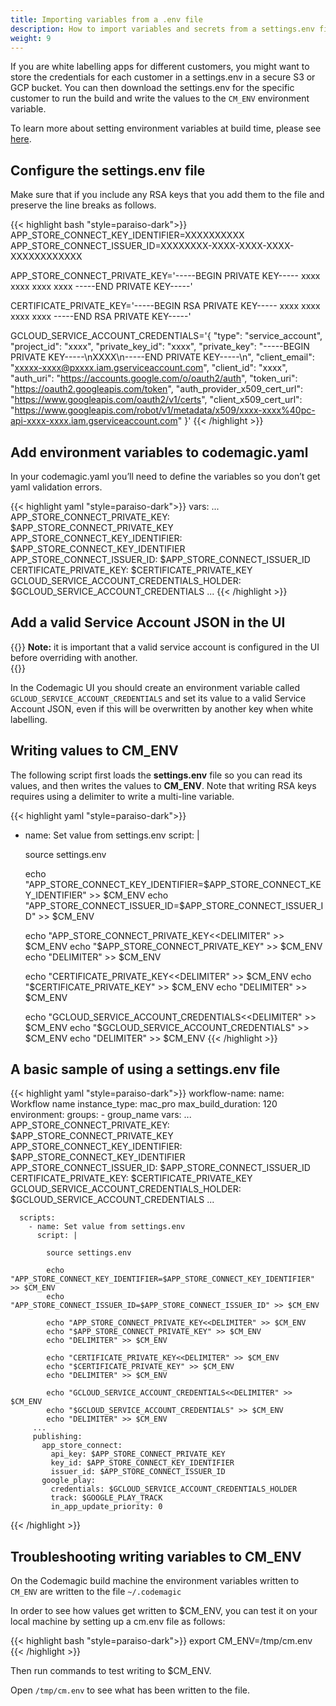 ```yaml
---
title: Importing variables from a .env file
description: How to import variables and secrets from a settings.env file
weight: 9
---
```

If you are white labelling apps for different customers, you might want to store the credentials for each customer in a settings.env in a secure S3 or GCP bucket. You can then download the settings.env for the specific customer to run the build and write the values to the `CM_ENV` environment variable. 

To learn more about setting environment variables at build time, please see [here](../yaml-basic-configuration/using-environment-variables/).

## Configure the settings.env file 

Make sure that if you include any RSA keys that you add them to the file and preserve the line breaks as follows.

{{< highlight bash "style=paraiso-dark">}}
APP_STORE_CONNECT_KEY_IDENTIFIER=XXXXXXXXXX
APP_STORE_CONNECT_ISSUER_ID=XXXXXXXX-XXXX-XXXX-XXXX-XXXXXXXXXXXX

APP_STORE_CONNECT_PRIVATE_KEY='-----BEGIN PRIVATE KEY-----
xxxx
xxxx
xxxx
xxxx
-----END PRIVATE KEY-----'

CERTIFICATE_PRIVATE_KEY='-----BEGIN RSA PRIVATE KEY-----
xxxx
xxxx
xxxx
xxxx
-----END RSA PRIVATE KEY-----'

GCLOUD_SERVICE_ACCOUNT_CREDENTIALS='{
  "type": "service_account",
  "project_id": "xxxx",
  "private_key_id": "xxxx",
  "private_key": "-----BEGIN PRIVATE KEY-----\nXXXX\n-----END PRIVATE KEY-----\n",
  "client_email": "xxxxx-xxxx@pxxxx.iam.gserviceaccount.com",
  "client_id": "xxxx",
  "auth_uri": "https://accounts.google.com/o/oauth2/auth",
  "token_uri": "https://oauth2.googleapis.com/token",
  "auth_provider_x509_cert_url": "https://www.googleapis.com/oauth2/v1/certs",
  "client_x509_cert_url": "https://www.googleapis.com/robot/v1/metadata/x509/xxxx-xxxx%40pc-api-xxxx-xxxx.iam.gserviceaccount.com"
}'
{{< /highlight >}}

## Add environment variables to codemagic.yaml

In your codemagic.yaml you’ll need to define the variables so you don’t get yaml validation errors.

{{< highlight yaml "style=paraiso-dark">}}
    vars:
      ...
      APP_STORE_CONNECT_PRIVATE_KEY: $APP_STORE_CONNECT_PRIVATE_KEY
      APP_STORE_CONNECT_KEY_IDENTIFIER: $APP_STORE_CONNECT_KEY_IDENTIFIER
      APP_STORE_CONNECT_ISSUER_ID: $APP_STORE_CONNECT_ISSUER_ID
      CERTIFICATE_PRIVATE_KEY: $CERTIFICATE_PRIVATE_KEY
      GCLOUD_SERVICE_ACCOUNT_CREDENTIALS_HOLDER: $GCLOUD_SERVICE_ACCOUNT_CREDENTIALS
      ...
{{< /highlight >}}

## Add a valid Service Account JSON in the UI

{{<notebox>}}
**Note:** it is important that a valid service account is configured in the UI before overriding with another.  
{{</notebox>}}

In the Codemagic UI you should create an environment variable called `GCLOUD_SERVICE_ACCOUNT_CREDENTIALS` and set its value to a valid Service Account JSON, even if this will be overwritten by another key when white labelling.

## Writing values to CM_ENV

The following script first loads the **settings.env** file so you can read its values, and then writes the values to **CM_ENV**. Note that writing RSA keys requires using a delimiter to write a multi-line variable.


{{< highlight yaml "style=paraiso-dark">}}
  - name: Set value from settings.env
    script: | 

    source settings.env

    echo "APP_STORE_CONNECT_KEY_IDENTIFIER=$APP_STORE_CONNECT_KEY_IDENTIFIER" >> $CM_ENV
    echo "APP_STORE_CONNECT_ISSUER_ID=$APP_STORE_CONNECT_ISSUER_ID" >> $CM_ENV

    echo "APP_STORE_CONNECT_PRIVATE_KEY<<DELIMITER" >> $CM_ENV
    echo "$APP_STORE_CONNECT_PRIVATE_KEY" >> $CM_ENV
    echo "DELIMITER" >> $CM_ENV

    echo "CERTIFICATE_PRIVATE_KEY<<DELIMITER" >> $CM_ENV
    echo "$CERTIFICATE_PRIVATE_KEY" >> $CM_ENV
    echo "DELIMITER" >> $CM_ENV

    echo "GCLOUD_SERVICE_ACCOUNT_CREDENTIALS<<DELIMITER" >> $CM_ENV
    echo "$GCLOUD_SERVICE_ACCOUNT_CREDENTIALS" >> $CM_ENV
    echo "DELIMITER" >> $CM_ENV
{{< /highlight >}}

## A basic sample of using a settings.env file

{{< highlight yaml "style=paraiso-dark">}}
workflow-name:
  name: Workflow name
  instance_type: mac_pro
    max_build_duration: 120
    environment:
      groups:
        - group_name
      vars:
        ...
        APP_STORE_CONNECT_PRIVATE_KEY: $APP_STORE_CONNECT_PRIVATE_KEY
        APP_STORE_CONNECT_KEY_IDENTIFIER: $APP_STORE_CONNECT_KEY_IDENTIFIER
        APP_STORE_CONNECT_ISSUER_ID: $APP_STORE_CONNECT_ISSUER_ID
        CERTIFICATE_PRIVATE_KEY: $CERTIFICATE_PRIVATE_KEY
        GCLOUD_SERVICE_ACCOUNT_CREDENTIALS_HOLDER: $GCLOUD_SERVICE_ACCOUNT_CREDENTIALS
        ...


      scripts:
        - name: Set value from settings.env
          script: | 

            source settings.env

            echo "APP_STORE_CONNECT_KEY_IDENTIFIER=$APP_STORE_CONNECT_KEY_IDENTIFIER" >> $CM_ENV
            echo "APP_STORE_CONNECT_ISSUER_ID=$APP_STORE_CONNECT_ISSUER_ID" >> $CM_ENV

            echo "APP_STORE_CONNECT_PRIVATE_KEY<<DELIMITER" >> $CM_ENV
            echo "$APP_STORE_CONNECT_PRIVATE_KEY" >> $CM_ENV
            echo "DELIMITER" >> $CM_ENV

            echo "CERTIFICATE_PRIVATE_KEY<<DELIMITER" >> $CM_ENV
            echo "$CERTIFICATE_PRIVATE_KEY" >> $CM_ENV
            echo "DELIMITER" >> $CM_ENV

            echo "GCLOUD_SERVICE_ACCOUNT_CREDENTIALS<<DELIMITER" >> $CM_ENV
            echo "$GCLOUD_SERVICE_ACCOUNT_CREDENTIALS" >> $CM_ENV
            echo "DELIMITER" >> $CM_ENV
         ...
         publishing:
           app_store_connect:              
             api_key: $APP_STORE_CONNECT_PRIVATE_KEY      
             key_id: $APP_STORE_CONNECT_KEY_IDENTIFIER     
             issuer_id: $APP_STORE_CONNECT_ISSUER_ID
           google_play:
             credentials: $GCLOUD_SERVICE_ACCOUNT_CREDENTIALS_HOLDER
             track: $GOOGLE_PLAY_TRACK
             in_app_update_priority: 0
{{< /highlight >}}

## Troubleshooting writing variables to CM_ENV

On the Codemagic build machine the environment variables written to `CM_ENV` are written to the file `~/.codemagic`

In order to see how values get written to $CM_ENV, you can test it on your local machine by setting up a cm.env file as follows:

{{< highlight bash "style=paraiso-dark">}}
export CM_ENV=/tmp/cm.env
{{< /highlight >}}

Then run commands to test writing to $CM_ENV.

Open `/tmp/cm.env` to see what has been written to the file. 